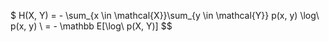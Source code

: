 $ H(X, Y) = - \sum_{x \in \mathcal{X}}\sum_{y \in \mathcal{Y}} p(x, y) \log\ p(x, y) \\ = - \mathbb E[\log\ p(X, Y)] $$